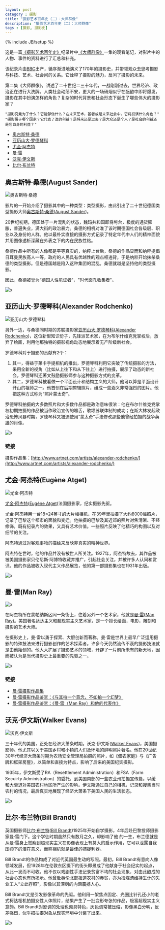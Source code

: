 ```yaml
---
layout: post
category : 摄影
title: "摄影艺术百年史（二）：大师群像"
description: "摄影艺术百年史（二）：大师群像"
tags : [摄影, 摄影史]
---
```

{% include JB/setup %}

这是一篇[《摄影艺术百年史》](http://movie.douban.com/subject/4154964/)纪录片中[《大师群像》](http://v.youku.com/v_show/id_XNDcyMTUzMjI4.html)一集的观看笔记，对影片中的人物、事件的资料进行了汇总和补充。

该纪录片由[BBC](http://baike.baidu.com/view/60739.htm)出产，循序渐进地演义了170年的摄影史，并带领观众去思考摄影与科技、艺术、社会间的关系。它诠释了摄影的魅力，反问了摄影的未来。

第二集《大师群像》，讲述了二十世纪二三十年代，一战刚刚过去，世界经济、政治正在进行大洗牌。人类社会动荡不安，更大的一场硝烟似乎在酝酿中即将爆发，摄影在其中扮演怎样的角色？复杂的时代背景和社会形态下诞生了哪些伟大的摄影家？

    "摄影究竟为了什么？它能够做什么？在未来艺术，甚者或是未来社会中，它将扮演什么角色？"
    "摄影属于哪个国家？它代表了谁的利益？是将来还是过去？是大众还是个人？是社会的利益还是它自身的利益？"

* [奥古斯特·桑德](./#august-sander) 
* [亚历山大·罗德琴科](./#alexander-rodchenko)
* [尤金·阿杰特](./#atget)
* [曼·雷](./#man-ray)
* [沃克·伊文斯](./#walker-evans)
* [比尔·布兰特](./#bill-brandt)

<h2 id="august-sander">奥古斯特·桑德(August Sander)</h2>

![奥古斯特·桑德](http://gtms04.alicdn.com/tps/i4/TB1h1WCHXXXXXa8XpXX6WBCTXXX-200-288.jpg)

影片的一开始介绍了摄影其中的一种类型：类型摄影，由此引出了二十世纪德国类型摄影大师[奥古斯特·桑德](http://baike.baidu.com/view/157695.htm)([August Sander](http://en.wikipedia.org/wiki/August_Sander))。

20世纪初期，德国处于一片混乱的状态，魏玛共和国即将垮台，极度的通货膨胀，普遍失业，满大街的政治暴力。桑德的相机对准了该时期德国社会各级层、职业以及身份的人群。他以最朴实直接的摄影方式记录了特定年代中人们的精神面貌并用图像透析深藏在外表之下的内在民族性格。

桑德作品中所有的人像都是平等真实的，纳粹上台后，桑德的作品显而和纳粹提倡日耳曼民族高人一等，政府的人民具有优越性的观点相违背，于是纳粹开始抹杀桑德的类型摄影。但是德国越是陷入这种集团的混乱，桑德就越是坚持他的类型摄影。

因此，桑德被誉为“德国人性见证者"，"时代面孔收集者"。

![x](http://gtms03.alicdn.com/tps/i3/TB1mcuGHXXXXXa6XpXX5QJm_XXX-450-406.jpg)

<h2 id="alexander-rodchenko">亚历山大·罗德琴科(Alexander Rodchenko)</h2>

![亚历山大·罗德琴科](http://gtms04.alicdn.com/tps/i4/TB1XoWHHXXXXXbRXXXXhYtETXXX-200-299.jpg)

另外一边，与桑德同时期的苏联摄影家[亚历山大·罗德琴科](http://baike.baidu.com/view/302248.htm)([Alexander Rodchenko](http://en.wikipedia.org/wiki/Alexander_Rodchenko))，这位新型知识份子，先锋派艺术家，在为布尔什维克党掌权后，放弃了绘画，利用他那独特的摄影视角动态地展示着无产阶级新社会。

罗德琴科对于摄影的贡献有2个：

1. 其一，得益于莱卡手提相机的推出，罗德琴科利用它突破了传统摄影的方法，采用全新的视角（比如从上往下和从下往上）进行拍摄，展示了动态的新社会。罗德琴科还著文鼓励摄影师参与这种摄影方式的变革。
2. 其二，罗德琴科被看做一个平面设计和结构主义的大师。他可以算是平面设计开山的祖师之一。他首创在后期剪辑照片，组成一些涵义非常强烈的图片。他把这种方式称为“照片蒙太奇”。

罗德琴科拍摄的大多数照片和大多数作品都是政治意味很浓：他在布尔什维克党掌权初期拍摄的作品被当作政治宣传的喉舌，歌颂苏联体制的成功；在斯大林发起政治恐怖风暴时期，罗德琴科又被迫使用“蒙太奇”手法修改那些他曾经拍摄的战争英雄的肖像。

![x](http://gtms01.alicdn.com/tps/i1/TB1_.9yHXXXXXbtXVXX.YNI2VXX-399-272.jpg)

### 链接

摄影作品集：[http://www.artnet.com/artists/alexander-rodchenko/](http://www.artnet.com/artists/alexander-rodchenko/)

<h2 id="atget">尤金·阿杰特(Eugène Atget)</h2>

![尤金·阿杰特](http://gtms02.alicdn.com/tps/i2/TB1ViyBHXXXXXb4XpXXXjFuTXXX-200-250.jpg)

[尤金·阿杰特](http://baike.baidu.com/view/3269431.htm)([Eugène Atget](http://en.wikipedia.org/wiki/Eug%C3%A8ne_Atget))法国摄影家，纪实摄影先驱。

尤金·阿杰特用一台18×24英寸的大片幅相机，在39年里拍摄了大约8000幅照片，记录了巴黎这个都市的面貌和变迁。他拍摄的巴黎及其近郊的照片对焦清晰、不经修饰，既有纪录片的效果，又具有艺术价值。一些照片反映了他精巧的构图以及对细节的关注。

阿杰特通过对客观事物的描绘来反映非真实的精神世界。

阿杰特在世时，他的作品并没有被世人所关注。1927年，阿杰特故去，其作品被被美国摄影家贝伦尼斯·阿博特收藏并推广，引起社会关注，并被许多人认同和赏识。他的作品被收入现代主义作品展览，他的第一部摄影集也在1931年出版。

![x](http://gtms03.alicdn.com/tps/i3/TB1WByCHXXXXXbbXFXX97MpNVXX-400-301.jpg)

<h2 id="man-ray">曼·雷(Man Ray)</h2>

![x](http://gtms03.alicdn.com/tps/i3/TB16mOwHXXXXXX3aXXXJwlwTXXX-200-257.jpg)

在阿杰特所在蒙帕纳斯区同一条街上，住着另外一个艺术家，他就是[曼·雷](http://baike.baidu.com/view/3269406.htm)([Man Ray](http://en.wikipedia.org/wiki/Man_Ray))。美国著名达达主义和超现实主义艺术家，是一个擅长绘画，电影，雕刻和摄影的艺术大师。

在摄影史上，曼·雷以勇于探索、大胆创新而著称。曼·雷是世界上最早广泛运用摄影的特殊技法来进行摄影创作的艺术探索者，许多今天仍然流传不衰的摄影技法就是由他始创的。他大大扩展了摄影艺术的领域，开辟了一片前所未有的新天地，因而被认为是当代摄影史上最重要的先驱之一。

![x](http://gtms04.alicdn.com/tps/i4/TB1u5KyHXXXXXb6XVXXHhwrNVXX-400-281.jpg)

### 链接

* [曼·雷摄影作品集](http://www.wikipaintings.org/en/man-ray/mode/all-paintings)
* [曼·雷摄影作品鉴赏：《与其拍一个意念，不如拍一个幻梦》](http://image.fengniao.com/290/2901719.html)
* [曼·雷摄影作品鉴赏：《曼·雷（Man Ray）和他的代表作》](http://www.douban.com/note/317988602/)

<h2 id="walker-evans">沃克·伊文斯(Walker Evans)</h2>

![沃克·伊文斯](http://gtms01.alicdn.com/tps/i1/TB1xLyDHXXXXXXZXpXX3dpfTXXX-200-133.jpg)

三十年代的美国，正处在经济大萧条时期。沃克·伊文斯([Walker Evans](http://en.wikipedia.org/wiki/Walker_Evans))，美国摄影师。他尤其以关于美国乡村和小镇的人们及环境的鲜明照片著名。他在20世纪30年代经济大萧条时期为农场安全管理局拍摄的照片，如《佃农家庭》与《广告牌和框架房屋》，以简单和直接为特点，影响了后来的美国纪实摄影。

1935年，伊文斯受了RA（Resettlement Administration）和FSA（Farm Secuirty Administration）的委托，到美国南部的一些农业州拍摄宣传篇，以缓和大衰退对美国农村地区所产生的影响。伊文斯通过自己的相机，记录和搜集当时农村的情况，最后真实地展现了经济大萧条下美国人民的生活状态。

![x](http://gtms02.alicdn.com/tps/i2/TB1G1OBHXXXXXc4XFXX0FleQFXX-300-390.jpg)

<h2 id="bill-brandt">比尔·布兰特(Bill Brandt)</h2>

英国摄影师[比尔·布兰特](http://baike.baidu.com/view/4552788.htm)([Bill Brandt](http://en.wikipedia.org/wiki/Bill_Brandt))1925年开始自学摄影，4年后赴巴黎投师摄影家曼·雷门下。这个学徒时期虽然只有数月之久，却影响了他 的一生，布兰德就是从曼·雷身上觉察到超现实主义在影像表现上有莫大的启示作用，它可以泄露自我压抑下的潜在意义，而照相机就是最佳的捕捉利器。

Bill Brandt的作品构成了对近代英国最生动的写照。最初，Bill Brandt有意向人像领域发展，但1928年在伦敦东区摄下的街头即景成了他献身于社会纪实的起点，从此一发而不可收。他不仅以戏剧性手法记录贫富不均的社会现象，对由此酿成的社会心态也有所揭示。他曾赴英伦北部报道农村的赤贫，亦为捡煤渣维持生计的失业工人“立此存照”，影像以其深刻的内涵震撼人心。

Bill Brandt又是引发影像革命的先驱。他利用一架焦点固定、光圈比针孔还小的老式柯达相机拍摄女性人体照片，结果产生了一批变形夸张的作品，极富超现实主义意韵。Bill Brandt对影调的处理也颇具特色，灰色调常被压缩，影像黑白分明，反差强烈，似乎把拍摄对象从现实环境中分离了出来。

![x](http://gtms04.alicdn.com/tps/i4/TB1zwCIHXXXXXbUXXXXXp.jNVXX-400-233.jpg)